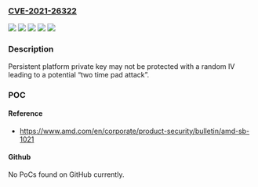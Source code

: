 ### [CVE-2021-26322](https://cve.mitre.org/cgi-bin/cvename.cgi?name=CVE-2021-26322)
![](https://img.shields.io/static/v1?label=Product&message=1st%20Gen%20AMD%20EPYC%E2%84%A2&color=blue)
![](https://img.shields.io/static/v1?label=Product&message=2nd%20Gen%20AMD%20EPYC%E2%84%A2&color=blue)
![](https://img.shields.io/static/v1?label=Product&message=3rd%20Gen%20AMD%20EPYC%E2%84%A2&color=blue)
![](https://img.shields.io/static/v1?label=Version&message=unspecified%20&color=brightgreen)
![](https://img.shields.io/static/v1?label=Vulnerability&message=CWE-320%20Key%20Management%20Errors&color=brightgreen)

### Description

Persistent platform private key may not be protected with a random IV leading to a potential “two time pad attack”.

### POC

#### Reference
- https://www.amd.com/en/corporate/product-security/bulletin/amd-sb-1021

#### Github
No PoCs found on GitHub currently.

